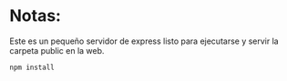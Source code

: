 # Notas:

Este es un pequeño servidor de express listo para ejecutarse y servir la carpeta public en la web.

```
npm install
```

